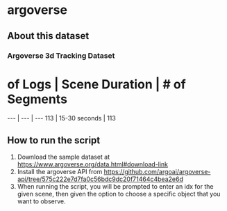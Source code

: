 # argoverse

## About this dataset

### Argoverse 3d Tracking Dataset

# of Logs | Scene Duration | # of Segments
--- | --- | ---
113 | 15-30 seconds | 113

## How to run the script

1. Download the sample dataset at https://www.argoverse.org/data.html#download-link
2. Install the argoverse API from https://github.com/argoai/argoverse-api/tree/575c222e7d7fa0c56bdc9dc20f71464c4bea2e6d
3. When running the script, you will be prompted to enter an idx for the given scene, then given the option to choose a specific object that you want to observe.
